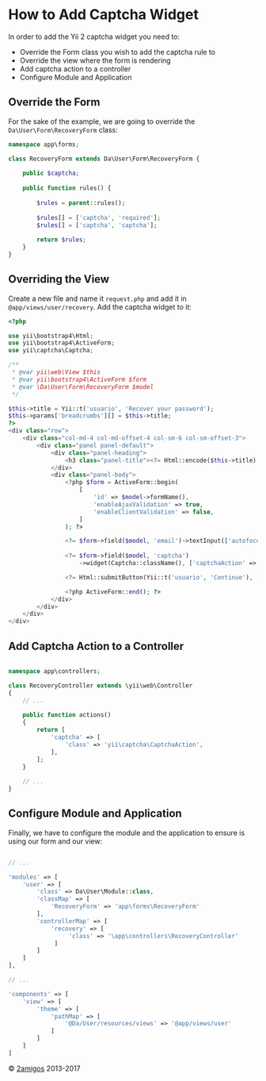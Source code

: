 How to Add Captcha Widget
=========================

In order to add the Yii 2 captcha widget you need to: 

- Override the Form class you wish to add the captcha rule to
- Override the view where the form is rendering 
- Add captcha action to a controller
- Configure Module and Application


Override the Form 
-----------------

For the sake of the example, we are going to override the `Da\User\Form\RecoveryForm` class: 

```php 
namespace app\forms;

class RecoveryForm extends Da\User\Form\RecoveryForm {
    
    public $captcha;
    
    public function rules() {
    
        $rules = parent::rules();
        
        $rules[] = ['captcha', 'required'];
        $rules[] = ['captcha', 'captcha'];
        
        return $rules;
    }
}

```

Overriding the View
-------------------

Create a new file and name it `request.php` and add it in `@app/views/user/recovery`. Add the captcha widget to it: 

```php 
<?php

use yii\bootstrap4\Html;
use yii\bootstrap4\ActiveForm;
use yii\captcha\Captcha;

/**
 * @var yii\web\View $this
 * @var yii\bootstrap4\ActiveForm $form
 * @var \Da\User\Form\RecoveryForm $model
 */

$this->title = Yii::t('usuario', 'Recover your password');
$this->params['breadcrumbs'][] = $this->title;
?>
<div class="row">
    <div class="col-md-4 col-md-offset-4 col-sm-6 col-sm-offset-3">
        <div class="panel panel-default">
            <div class="panel-heading">
                <h3 class="panel-title"><?= Html::encode($this->title) ?></h3>
            </div>
            <div class="panel-body">
                <?php $form = ActiveForm::begin(
                    [
                        'id' => $model->formName(),
                        'enableAjaxValidation' => true,
                        'enableClientValidation' => false,
                    ]
                ); ?>

                <?= $form->field($model, 'email')->textInput(['autofocus' => true]) ?>
                
                <?= $form->field($model, 'captcha')
                    ->widget(Captcha::className(), ['captchaAction' => ['/site/captcha']]) ?>

                <?= Html::submitButton(Yii::t('usuario', 'Continue'), ['class' => 'btn btn-primary btn-block']) ?><br>

                <?php ActiveForm::end(); ?>
            </div>
        </div>
    </div>
</div>

```

Add Captcha Action to a Controller
----------------------------------

```php 

namespace app\controllers;

class RecoveryController extends \yii\web\Controller
{
    // ...
    
    public function actions()
    {
        return [
            'captcha' => [
                'class' => 'yii\captcha\CaptchaAction',
            ],
        ];
    }
    
    // ...
}

```

Configure Module and Application
--------------------------------

Finally, we have to configure the module and the application to ensure is using our form and our view: 

```php

// ... 

'modules' => [
    'user' => [
        'class' => Da\User\Module::class,
        'classMap' => [
            'RecoveryForm' => 'app\forms\RecoveryForm'
        ], 
        'controllerMap' => [
            'recovery' => [
                 'class' => '\app\controllers\RecoveryController' 
             ]
        ]
    ]
], 

// ...

'components' => [
    'view' => [
        'theme' => [
            'pathMap' => [
                '@Da/User/resources/views' => '@app/views/user'
            ]
        ]
    ]
]

```

© [2amigos](http://www.2amigos.us/) 2013-2017
